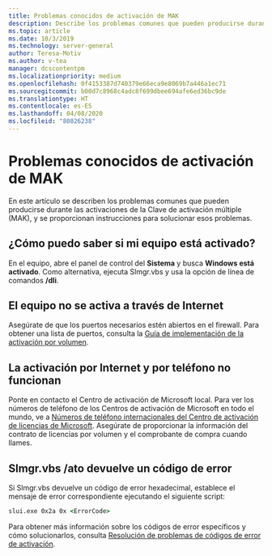 ```yaml
---
title: Problemas conocidos de activación de MAK
description: Describe los problemas comunes que pueden producirse durante el proceso de activación de MAK, y proporciona soluciones e instrucciones.
ms.topic: article
ms.date: 10/3/2019
ms.technology: server-general
author: Teresa-Motiv
ms.author: v-tea
manager: dcscontentpm
ms.localizationpriority: medium
ms.openlocfilehash: 0f4153387d740379e66eca9e8069b7a446a1ec71
ms.sourcegitcommit: b00d7c8968c4adc8f699dbee694afe6ed36bc9de
ms.translationtype: HT
ms.contentlocale: es-ES
ms.lasthandoff: 04/08/2020
ms.locfileid: "80826238"
---
```

# <a name="mak-activation-known-issues"></a>Problemas conocidos de activación de MAK

En este artículo se describen los problemas comunes que pueden producirse durante las activaciones de la Clave de activación múltiple (MAK), y se proporcionan instrucciones para solucionar esos problemas.

## <a name="how-can-i-tell-whether-my-computer-is-activated"></a>¿Cómo puedo saber si mi equipo está activado?

En el equipo, abre el panel de control del **Sistema** y busca **Windows está activado**. Como alternativa, ejecuta Slmgr.vbs y usa la opción de línea de comandos **/dli**.

## <a name="the-computer-does-not-activate-over-the-internet"></a>El equipo no se activa a través de Internet

Asegúrate de que los puertos necesarios estén abiertos en el firewall. Para obtener una lista de puertos, consulta la [Guía de implementación de la activación por volumen](https://go.microsoft.com/fwlink/?linkid=150083).

## <a name="internet-and-telephone-activation-fail"></a>La activación por Internet y por teléfono no funcionan

Ponte en contacto el Centro de activación de Microsoft local. Para ver los números de teléfono de los Centros de activación de Microsoft en todo el mundo, ve a [Números de teléfono internacionales del Centro de activación de licencias de Microsoft](https://www.microsoft.com/Licensing/existing-customer/activation-centers). Asegúrate de proporcionar la información del contrato de licencias por volumen y el comprobante de compra cuando llames.

## <a name="slmgrvbs-ato-returns-an-error-code"></a>Slmgr.vbs /ato devuelve un código de error

Si Slmgr.vbs devuelve un código de error hexadecimal, establece el mensaje de error correspondiente ejecutando el siguiente script:

```cmd
slui.exe 0x2a 0x <ErrorCode>
```

Para obtener más información sobre los códigos de error específicos y cómo solucionarlos, consulta [Resolución de problemas de códigos de error de activación](activation-error-codes.md).
